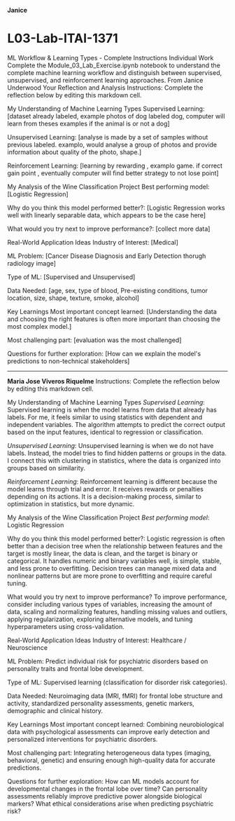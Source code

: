 **Janice**
# L03-Lab-ITAI-1371
ML Workflow &amp; Learning Types - Complete Instructions Individual Work Complete the Module_03_Lab_Exercise.ipynb notebook to understand the complete machine learning workflow and distinguish between supervised, unsupervised, and reinforcement learning approaches.
From Janice Underwood
Your Reflection and Analysis
Instructions: Complete the reflection below by editing this markdown cell.

My Understanding of Machine Learning Types
Supervised Learning: [dataset already labeled, example photos of dog labeled dog, computer will learn from theses examples if the animal is or not a dog]

Unsupervised Learning: [analyse is made by a set of samples without previous labeled. examplo, would analyse a group of photos and provide information about quality of the photo, shape.]

Reinforcement Learning: [learning by rewarding , examplo game. if correct gain point , eventually computer will find better strategy to not lose point]

My Analysis of the Wine Classification Project
Best performing model: [Logistic Regression]

Why do you think this model performed better?: [Logistic Regression works well with linearly separable data, which appears to be the case here]

What would you try next to improve performance?: [collect more data]

Real-World Application Ideas
Industry of Interest: [Medical]

ML Problem: [Cancer Disease Diagnosis and Early Detection thorugh radiology image]

Type of ML: [Supervised and Unsupervised]

Data Needed: [age, sex, type of blood, Pre-existing conditions, tumor location, size, shape, texture, smoke, alcohol]

Key Learnings
Most important concept learned: [Understanding the data and choosing the right features is often more important than choosing the most complex model.]

Most challenging part: [evaluation was the most challenged]

Questions for further exploration: [How can we explain the model's predictions to non-technical stakeholders]
__________________________________________________________________________________________________________________________

**Maria Jose Viveros Riquelme**
Instructions: Complete the reflection below by editing this markdown cell.

My Understanding of Machine Learning Types
*Supervised Learning*: Supervised learning is when the model learns from data that already has labels. For me, it feels similar to using statistics with dependent and independent variables. The algorithm attempts to predict the correct output based on the input features, identical to regression or classification.

*Unsupervised Learning*: Unsupervised learning is when we do not have labels. Instead, the model tries to find hidden patterns or groups in the data. I connect this with clustering in statistics, where the data is organized into groups based on similarity.

*Reinforcement Learning*: Reinforcement learning is different because the model learns through trial and error. It receives rewards or penalties depending on its actions. It is a decision-making process, similar to optimization in statistics, but more dynamic.

My Analysis of the Wine Classification Project
*Best performing model*: Logistic Regression

Why do you think this model performed better?: Logistic regression is often better than a decision tree when the relationship between features and the target is mostly linear, the data is clean, and the target is binary or categorical. It handles numeric and binary variables well, is simple, stable, and less prone to overfitting. Decision trees can manage mixed data and nonlinear patterns but are more prone to overfitting and require careful tuning.

What would you try next to improve performance? To improve performance, consider including various types of variables, increasing the amount of data, scaling and normalizing features, handling missing values and outliers, applying regularization, exploring alternative models, and tuning hyperparameters using cross-validation.

Real-World Application Ideas
Industry of Interest: Healthcare / Neuroscience

ML Problem: Predict individual risk for psychiatric disorders based on personality traits and frontal lobe development.

Type of ML: Supervised learning (classification for disorder risk categories).

Data Needed: Neuroimaging data (MRI, fMRI) for frontal lobe structure and activity, standardized personality assessments, genetic markers, demographic and clinical history.

Key Learnings
Most important concept learned: Combining neurobiological data with psychological assessments can improve early detection and personalized interventions for psychiatric disorders.

Most challenging part: Integrating heterogeneous data types (imaging, behavioral, genetic) and ensuring enough high-quality data for accurate predictions.

Questions for further exploration: How can ML models account for developmental changes in the frontal lobe over time? Can personality assessments reliably improve predictive power alongside biological markers? What ethical considerations arise when predicting psychiatric risk?
